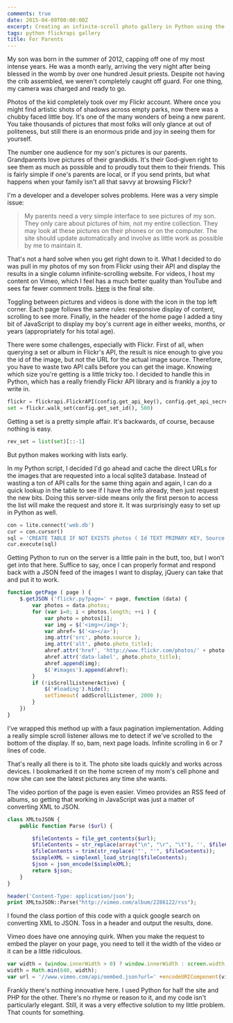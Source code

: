 ```yaml
---
comments: true
date: 2015-04-09T00:00:00Z
excerpt: Creating an infinite-scroll photo gallery in Python using the Flickr API.
tags: python flickrapi gallery
title: For Parents
---
```


My son was born in the summer of 2012, capping off one of my most intense years. He was a month early, arriving the very night after being blessed in the womb by over one hundred Jesuit priests. Despite not having the crib assembled, we weren't completely caught off guard. For one thing, my camera was charged and ready to go.

Photos of the kid completely took over my Flickr account. Where once you might find artistic shots of shadows across empty parks, now there was a chubby faced little boy. It's one of the many wonders of being a new parent. You take thousands of pictures that most folks will only glance at out of politeness, but still there is an enormous pride and joy in seeing them for yourself.

The number one audience for my son's pictures is our parents. Grandparents love pictures of their grandkids. It's their God-given right to see them as much as possible and to proudly tout them to their friends. This is fairly simple if one's parents are local, or if you send prints, but what happens when your family isn't all that savvy at browsing Flickr?

I'm a developer and a developer solves problems. Here was a very simple issue:

>My parents need a very simple interface to see pictures of my son. They only care about pictures of him, not my entire collection. They may look at these pictures on their phones or on the computer. The site should update automatically and involve as little work as possible by me to maintain it.

That's not a hard solve when you get right down to it. What I decided to do was pull in my photos of my son from Flickr using their API and display the results in a single column infinite-scrolling website. For videos, I host my content on Vimeo, which I feel has a much better quality than YouTube and sees far fewer comment trolls. [Here](//wit.tomasino.org) is the final site.

Toggling between pictures and videos is done with the icon in the top left corner. Each page follows the same rules: responsive display of content, scrolling to see more. Finally, in the header of the home page I added a tiny bit of JavaScript to display my boy's current age in either weeks, months, or years (appropriately for his total age).

There were some challenges, especially with Flickr. First of all, when querying a set or album in Flickr's API, the result is nice enough to give you the id of the image, but not the URL for the actual image source. Therefore, you have to waste two API calls before you can get the image. Knowing which size you're getting is a little tricky too. I decided to handle this in Python, which has a really friendly Flickr API library and is frankly a joy to write in.

``` python
flickr = flickrapi.FlickrAPI(config.get_api_key(), config.get_api_secret())
set = flickr.walk_set(config.get_set_id(), 500)
```

Getting a set is a pretty simple affair. It's backwards, of course, because nothing is easy.

``` python
rev_set = list(set)[::-1]
```

But python makes working with lists early.

In my Python script, I decided I'd go ahead and cache the direct URLs for the images that are requested into a local sqlite3 database. Instead of wasting a ton of API calls for the same thing again and again, I can do a quick lookup in the table to see if I have the info already, then just request the new bits. Doing this server-side means only the first person to access the list will make the request and store it. It was surprisingly easy to set up in Python as well.

``` python
con = lite.connect('web.db')
cur = con.cursor()
sql = 'CREATE TABLE IF NOT EXISTS photos ( Id TEXT PRIMARY KEY, Source TEXT )'
cur.execute(sql)
```

Getting Python to run on the server is a little pain in the butt, too, but I won't get into that here. Suffice to say, once I can properly format and respond back with a JSON feed of the images I want to display, jQuery can take that and put it to work.

``` javascript
function getPage ( page ) {
	$.getJSON ('flickr.py?page=' + page, function (data) {
		var photos = data.photos;
		for (var i=0; i < photos.length; ++i ) {
			var photo = photos[i];
			var img = $('<img></img>');
			var ahref= $('<a></a>');
			img.attr('src', photo.source );
			img.attr('alt', photo.photo_title);
			ahref.attr('href', 'http://www.flickr.com/photos/' + photo.photo_owner + '/' + photo.photo_id + '/');
			ahref.attr('data-label', photo.photo_title);
			ahref.append(img);
			$('#images').append(ahref);
		}
		if (!isScrollListenerActive) {
			$('#loading').hide();
			setTimeout( addScrollListener, 2000 );
		}
	})
}
```

I've wrapped this method up with a faux pagination implementation. Adding a really simple scroll listener allows me to detect if we've scrolled to the bottom of the display. If so, bam, next page loads. Infinite scrolling in 6 or 7 lines of code.

That's really all there is to it. The photo site loads quickly and works across devices. I bookmarked it on the home screen of my mom's cell phone and now she can see the latest pictures any time she wants.

The video portion of the page is even easier. Vimeo provides an RSS feed of albums, so getting that working in JavaScript was just a matter of converting XML to JSON.

``` php
class XMLtoJSON {
	public function Parse ($url) {

		$fileContents = file_get_contents($url);
		$fileContents = str_replace(array("\n", "\r", "\t"), '', $fileContents);
		$fileContents = trim(str_replace('"', "'", $fileContents));
		$simpleXML = simplexml_load_string($fileContents);
		$json = json_encode($simpleXML);
		return $json;
	}
}

header('Content-Type: application/json');
print XMLtoJSON::Parse("http://vimeo.com/album/2286122/rss");
```

I found the class portion of this code with a quick google search on converting XML to JSON. Toss in a header and output the results, done.

Vimeo does have one annoying quirk. When you make the request to embed the player on your page, you need to tell it the width of the video or it can be a little ridiculous.

``` javascript
var width = (window.innerWidth > 0) ? window.innerWidth : screen.width;
width = Math.min(640, width);
var url = '//www.vimeo.com/api/oembed.json?url=' +encodeURIComponent(videoUrl) + '&callback=embedVideo&width=' + width;
```

Frankly there's nothing innovative here. I used Python for half the site and PHP for the other. There's no rhyme or reason to it, and my code isn't particularly elegant. Still, it was a very effective solution to my little problem. That counts for something.
